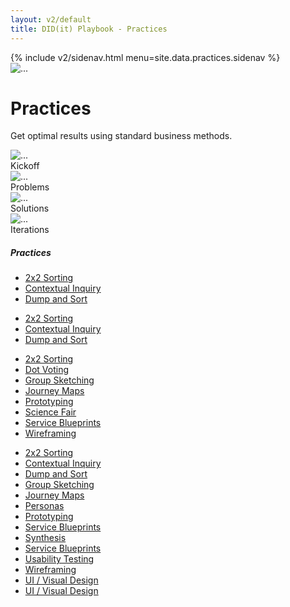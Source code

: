 ```yaml
---
layout: v2/default
title: DID(it) Playbook - Practices
---
```

<div class="container mt-5">
  <!-- .row -->
  <div class="row">
    {% include v2/sidenav.html menu=site.data.practices.sidenav %}
    <!-- .main -->
    <main role="main" class="col-md-9">
<!-- hero -->
<div class="jumbotron custom-primary-base mb-5">
<div class="media">
<img class="align-self-center custom-md-img mr-5" src="../../assets/img/v2/icons/pb-practices@2x.png" alt="...">
<div class="media-body">
<h1>Practices</h1>
<p class="lead">Get optimal results using standard business methods.</p>
</div>
</div>
</div>
<!-- /.hero -->
<!-- .custom-list -->
<section class="mb-5">
<div class="custom-list">
<div class="mb-5">
<div class="row">
<div class="col-md-3">
<div class="custom-list-section">
<img class="img-fluid" src="../../assets/img/v2/icons/pb-kickoff@2x.png" alt="...">
<div class="custom-list-title text-center">Kickoff</div>
</div>
</div>
<div class="col-md-3">
<div class="custom-list-section">
<img class="img-fluid" src="../../assets/img/v2/icons/pb-discovery@2x.png" alt="...">
<div class="custom-list-title text-center">Problems</div>
</div>
</div>
<div class="col-md-3">
<div class="custom-list-section">
<img class="img-fluid" src="../../assets/img/v2/icons/pb-framing@2x.png" alt="...">
<div class="custom-list-title text-center">Solutions</div>
</div>
</div>
<div class="col-md-3">
<div class="custom-list-section">
<img class="img-fluid" src="../../assets/img/v2/icons/pb-buildmeasurelearn@2x.png" alt="...">
<div class="custom-list-title text-center">Iterations</div>
</div>
</div>
</div>
</div>
<div class="mb-0">
<h5 class="mb-4">Practices</h5>
<div class="row">
<div class="col-md-3">
<ul class="custom-list-section">
<li>
<a class="text-center" href="{{ site.baseurl }}/v2/practice">
2x2 Sorting
</a>
</li>
<li>
<a class="text-center" href="{{ site.baseurl }}/v2/practice">
Contextual Inquiry
</a>
</li>
<li>
<a class="text-center" href="{{ site.baseurl }}/v2/practice">
Dump and Sort
</a>
</li>
</ul>
</div>
<div class="col-md-3">
<ul class="custom-list-section">
<li>
<a class="text-center" href="{{ site.baseurl }}/v2/practice">
2x2 Sorting
</a>
</li>
<li>
<a class="text-center" href="{{ site.baseurl }}/v2/practice">
Contextual Inquiry
</a>
</li>
<li>
<a class="text-center" href="{{ site.baseurl }}/v2/practice">
Dump and Sort
</a>
</li>
</ul>
</div>
<div class="col-md-3">
<ul class="custom-list-section">
<li>
<a class="text-center" href="{{ site.baseurl }}/v2/practice">
2x2 Sorting
</a>
</li>
<li>
<a class="text-center" href="{{ site.baseurl }}/v2/practice">
Dot Voting
</a>
</li>
<li>
<a class="text-center" href="{{ site.baseurl }}/v2/practice">
Group Sketching
</a>
</li>
<li>
<a class="text-center" href="{{ site.baseurl }}/v2/practice">
Journey Maps
</a>
</li>
<li>
<a class="text-center" href="{{ site.baseurl }}/v2/practice">
Prototyping
</a>
</li>
<li>
<a class="text-center" href="{{ site.baseurl }}/v2/practice">
Science Fair
</a>
</li>
<li>
<a class="text-center" href="{{ site.baseurl }}/v2/practice">
Service Blueprints
</a>
</li>
<li>
<a class="text-center" href="{{ site.baseurl }}/v2/practice">
Wireframing
</a>
</li>
</ul>
</div>
<div class="col-md-3">
<ul class="custom-list-section">
<li>
<a class="text-center" href="{{ site.baseurl }}/v2/practice">
2x2 Sorting
</a>
</li>
<li>
<a class="text-center" href="{{ site.baseurl }}/v2/practice">
Contextual Inquiry
</a>
</li>
<li>
<a class="text-center" href="{{ site.baseurl }}/v2/practice">
Dump and Sort
</a>
</li>
<li>
<a class="text-center" href="{{ site.baseurl }}/v2/practice">
Group Sketching
</a>
</li>
<li>
<a class="text-center" href="{{ site.baseurl }}/v2/practice">
Journey Maps
</a>
</li>
<li>
<a class="text-center" href="{{ site.baseurl }}/v2/practice">
Personas
</a>
</li>
<li>
<a class="text-center" href="{{ site.baseurl }}/v2/practice">
Prototyping
</a>
</li>
<li>
<a class="text-center" href="{{ site.baseurl }}/v2/practice">
Service Blueprints
</a>
</li>
<li>
<a class="text-center" href="{{ site.baseurl }}/v2/practice">
Synthesis
</a>
</li>
<li>
<a class="text-center" href="{{ site.baseurl }}/v2/practice">
Service Blueprints
</a>
</li>
<li>
<a class="text-center" href="{{ site.baseurl }}/v2/practice">
Usability Testing
</a>
</li>
<li>
<a class="text-center" href="{{ site.baseurl }}/v2/practice">
Wireframing
</a>
</li>
<li>
<a class="text-center" href="{{ site.baseurl }}/v2/practice">
UI / Visual Design
</a>
</li>
<li>
<a class="text-center" href="{{ site.baseurl }}/v2/practice">
UI / Visual Design
</a>
</li>
</ul>
</div>
</div>
</div>

</div>
</section>
<!-- /.custom-list -->


</main>
<!-- /.main -->

</div>
<!-- /.row -->
</div>